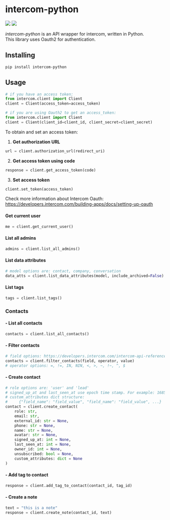 # intercom-python
![](https://img.shields.io/badge/version-0.1.0-success) ![](https://img.shields.io/badge/Python-3.8%20|%203.9%20|%203.10%20|%203.11-4B8BBE?logo=python&logoColor=white)  

*intercom-python* is an API wrapper for intercom, written in Python.  
This library uses Oauth2 for authentication.
## Installing
```
pip install intercom-python
```
## Usage
```python
# if you have an access token:
from intercom.client import Client
client = Client(access_token=access_token)
```
```python
# if you are using Oauth2 to get an access_token:
from intercom.client import Client
client = Client(client_id=client_id, client_secret=client_secret)
```
To obtain and set an access token:
1. **Get authorization URL**
```python
url = client.authorization_url(redirect_uri)
```
2. **Get access token using code**
```python
response = client.get_access_token(code)
```
3. **Set access token**
```python
client.set_token(access_token)
```
Check more information about Intercom Oauth: https://developers.intercom.com/building-apps/docs/setting-up-oauth
#### Get current user
```python
me = client.get_current_user()
```
#### List all admins
```python
admins = client.list_all_admins()
```
#### List data attributes
```python
# model options are: contact, company, conversation
data_atts = client.list_data_attributes(model, include_archived=False)
```
#### List tags
```python
tags = client.list_tags()
```
### Contacts
#### - List all contacts
```python
contacts = client.list_all_contacts()
```
#### - Filter contacts
```python
# field options: https://developers.intercom.com/intercom-api-reference/reference/searchcontacts
contacts = client.filter_contacts(field, operator, value)
# operator options: =, !=, IN, NIN, <, >, ~, !~, ^, $
```
#### - Create contact
```python
# role options are: 'user' and 'lead'
# signed_up_at and last_seen_at use epoch time stamp. For example: 1685986703 equals Monday, 5 June 2023 17:38:23
# custom_attributes dict structure:
#     {"field_name": "field_value", "field_name": "field_value", ...}
contact = client.create_contact(
    role: str, 
    email: str, 
    external_id: str = None,
    phone: str = None,
    name: str = None,
    avatar: str = None,
    signed_up_at: int = None,
    last_seen_at: int = None,
    owner_id: int = None,
    unsubscribed: bool = None,
    custom_attributes: dict = None
)
```
#### - Add tag to contact
```python
response = client.add_tag_to_contact(contact_id, tag_id)
```
#### - Create a note
```python
text = "this is a note"
response = client.create_note(contact_id, text)
```
